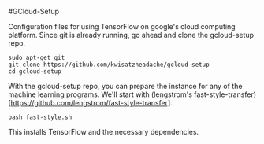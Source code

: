 #GCloud-Setup

Configuration files for using TensorFlow on google's cloud computing platform. Since git is already running, go ahead and clone the gcloud-setup repo.

```
sudo apt-get git
git clone https://github.com/kwisatzheadache/gcloud-setup
cd gcloud-setup
```

With the gcloud-setup repo, you can prepare the instance for any of the machine learning programs. We'll start with (lengstrom's fast-style-transfer)[https://github.com/lengstrom/fast-style-transfer]. 

```
bash fast-style.sh
```

This installs TensorFlow and the necessary dependencies.
